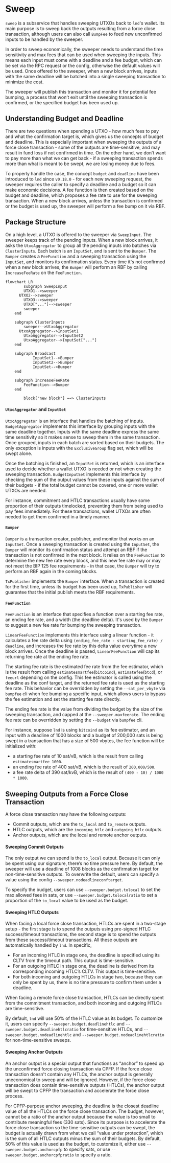 # Sweep

`sweep` is a subservice that handles sweeping UTXOs back to `lnd`'s wallet. Its
main purpose is to sweep back the outputs resulting from a force close
transaction, although users can also call `BumpFee` to feed new unconfirmed
inputs to be handled by the sweeper.

In order to sweep economically, the sweeper needs to understand the time
sensitivity and max fees that can be used when sweeping the inputs. This means
each input must come with a deadline and a fee budget, which can be set via the
RPC request or the config, otherwise the default values will be used. Once
offered to the sweeper, when a new block arrives, inputs with the same deadline
will be batched into a single sweeping transaction to minimize the cost.

The sweeper will publish this transaction and monitor it for potential fee
bumping, a process that won’t exit until the sweeping transaction is confirmed,
or the specified budget has been used up.

## Understanding Budget and Deadline

There are two questions when spending a UTXO - how much fees to pay and what
the confirmation target is, which gives us the concepts of budget and deadline.
This is especially important when sweeping the outputs of a force close
transaction - some of the outputs are time-sensitive, and may result in fund
loss if not confirmed in time. On the other hand, we don’t want to pay more
than what we can get back - if a sweeping transaction spends more than what is
meant to be swept, we are losing money due to fees.

To properly handle the case, the concept `budget` and `deadline` have been
introduced to `lnd` since `v0.18.0` - for each new sweeping request, the
sweeper requires the caller to specify a deadline and a budget so it can make
economic decisions. A fee function is then created based on the budget and
deadline, which proposes a fee rate to use for the sweeping transaction. When a
new block arrives, unless the transaction is confirmed or the budget is used
up, the sweeper will perform a fee bump on it via RBF.

## Package Structure

On a high level, a UTXO is offered to the sweeper via `SweepInput`. The sweeper
keeps track of the pending inputs. When a new block arrives, it asks the
`UtxoAggregator` to group all the pending inputs into batches via
`ClusterInputs`. Each batch is an `InputSet`, and is sent to the `Bumper`. The
`Bumper` creates a `FeeFunction` and a sweeping transaction using the
`InputSet`, and monitors its confirmation status. Every time it's not confirmed
when a new block arrives, the `Bumper` will perform an RBF by calling
`IncreaseFeeRate` on the `FeeFunction`.

```mermaid
flowchart LR
        subgraph SweepInput
        UTXO1-->sweeper
      UTXO2-->sweeper
        UTXO3-->sweeper
        UTXO["..."]-->sweeper
        sweeper
    end

    subgraph ClusterInputs
        sweeper-->UtxoAggregator
      UtxoAggregator-->InputSet1
        UtxoAggregator-->InputSet2
        UtxoAggregator-->InputSet["..."]
    end

    subgraph Broadcast
            InputSet1-->Bumper
            InputSet2-->Bumper
            InputSet-->Bumper
    end

    subgraph IncreaseFeeRate
        FeeFunction-->Bumper
    end

        block["new block"] ==> ClusterInputs
```

#### `UtxoAggregator` and `InputSet`

`UtxoAggregator` is an interface that handles the batching of inputs.
`BudgetAggregator` implements this interface by grouping inputs with the same
deadline together. Inputs with the same deadline express the same time
sensitivity so it makes sense to sweep them in the same transaction. Once
grouped, inputs in each batch are sorted based on their budgets. The only
exception is inputs with the `ExclusiveGroup` flag set, which will be swept
alone.

Once the batching is finished, an `InputSet` is returned, which is an interface
used to decide whether a wallet UTXO is needed or not when creating the
sweeping transaction. `BudgetInputSet` implements this interface by checking
the sum of the output values from these inputs against the sum of their
budgets - if the total budget cannot be covered, one or more wallet UTXOs are
needed.

For instance, commitment and HTLC transactions usually have some proportion of
their outputs timelocked, preventing them from being used to pay fees
immediately. For these transactions, wallet UTXOs are often needed to get them
confirmed in a timely manner.

#### `Bumper`

`Bumper` is a transaction creator, publisher, and monitor that works on an
`InputSet`. Once a sweeping transaction is created using the `InputSet`, the
`Bumper` will monitor its confirmation status and attempt an RBF if the
transaction is not confirmed in the next block. It relies on the `FeeFunction`
to determine the new fee rate every block, and this new fee rate may or may not
meet the BIP 125 fee requirements - in that case, the `Bumper` will try to
perform an RBF again in the coming blocks.

`TxPublisher` implements the `Bumper` interface. When a transaction is created
for the first time, unless its budget has been used up, `TxPublisher` will
guarantee that the initial publish meets the RBF requirements.

#### `FeeFunction`

`FeeFunction` is an interface that specifies a function over a starting fee
rate, an ending fee rate, and a width (the deadline delta). It's used by the
`Bumper` to suggest a new fee rate for bumping the sweeping transaction.

`LinearFeeFunction` implements this interface using a linear function - it
calculates a fee rate delta using `(ending_fee_rate - starting_fee_rate) /
deadline`, and increases the fee rate by this delta value everytime a new block
arrives. Once the deadline is passed, `LinearFeeFunction` will cap its
returning fee rate at the ending fee rate.

The starting fee rate is the estimated fee rate from the fee estimator, which
is the result from calling `estimatesmartfee`(`bitcoind`),
`estimatefee`(`btcd`), or `feeurl` depending on the config. This fee estimator
is called using the deadline as the conf target, and the returned fee rate is
used as the starting fee rate. This behavior can be overridden by setting the
`--sat_per_vbyte` via `bumpfee` cli when fee bumping a specific input, which
allows users to bypass the fee estimation and set the starting fee rate
directly.

The ending fee rate is the value from dividing the budget by the size of the
sweeping transaction, and capped at the `--sweeper.maxfeerate`. The ending fee
rate can be overridden by setting the `--budget` via `bumpfee` cli.

For instance, suppose `lnd` is using `bitcoind` as its fee estimator, and an
input with a deadline of 1000 blocks and a budget of 200,000 sats is being
swept in a transaction that has a size of 500 vbytes, the fee function will be
initialized with:

- a starting fee rate of 10 sat/vB, which is the result from calling
  `estimatesmartfee 1000`.
- an ending fee rate of 400 sat/vB, which is the result of `200,000/500`.
- a fee rate delta of 390 sat/kvB, which is the result of `(400 - 10) / 1000 *
  1000`.

## Sweeping Outputs from a Force Close Transaction

A force close transaction may have the following outputs:

- Commit outputs, which are the  `to_local` and `to_remote` outputs.
- HTLC outputs, which are the  `incoming_htlc` and `outgoing_htlc` outputs.
- Anchor outputs, which are the local and remote anchor outputs.

#### Sweeping Commit Outputs

The only output we can spend is the `to_local` output. Because it can only be
spent using our signature, there’s no time pressure here. By default, the
sweeper will use a deadline of 1008 blocks as the confirmation target for
non-time-sensitive outputs.  To overwrite the default, users can specify a
value using the config `--sweeper.nodeadlineconftarget`.

To specify the budget, users can use `--sweeper.budget.tolocal` to set the max
allowed fees in sats, or use `--sweeper.budget.tolocalratio` to set a
proportion of the `to_local` value to be used as the budget.

#### Sweeping HTLC Outputs

When facing a local force close transaction, HTLCs are spent in a two-stage
setup - the first stage is to spend the outputs using pre-signed HTLC
success/timeout transactions, the second stage is to spend the outputs from
these success/timeout transactions. All these outputs are automatically handled
by `lnd`. In specific,
- For an incoming HTLC in stage one, the deadline is specified using its CLTV
  from the timeout path. This output is time-sensitive.
- For an outgoing HTLC in stage one, the deadline is derived from its
  corresponding incoming HTLC’s CLTV. This output is time-sensitive.
- For both incoming and outgoing HTLCs in stage two, because they can only be
  spent by us, there is no time pressure to confirm them under a deadline.

When facing a remote force close transaction, HTLCs can be directly spent from
the commitment transaction, and both incoming and outgoing HTLCs are
time-sensitive.

By default, `lnd` will use 50% of the HTLC value as its budget. To customize
it, users can specify `--sweeper.budget.deadlinehtlc` and
`--sweeper.budget.deadlinehtlcratio` for time-sensitive HTLCs, and
`--sweeper.budget.nodeadlinehtlc` and `--sweeper.budget.nodeadlinehtlcratio`
for non-time-sensitive sweeps.

#### Sweeping Anchor Outputs

An anchor output is a special output that functions as “anchor” to speed up the
unconfirmed force closing transaction via CPFP. If the force close transaction
doesn't contain any HTLCs, the anchor output is generally uneconomical to sweep
and will be ignored. However, if the force close transaction does contain
time-sensitive outputs (HTLCs), the anchor output will be swept to CPFP the
transaction and accelerate the force close process.

For CPFP-purpose anchor sweeping, the deadline is the closest deadline value of
all the HTLCs on the force close transaction. The budget, however, cannot be a
ratio of the anchor output because the value is too small to contribute
meaningful fees (330 sats). Since its purpose is to accelerate the force close
transaction so the time-sensitive outputs can be swept, the budget is actually
drawn from what we call “value under protection”, which is the sum of all HTLC
outputs minus the sum of their budgets. By default, 50% of this value is used
as the budget, to customize it, either use
`--sweeper.budget.anchorcpfp` to specify sats, or use
`--sweeper.budget.anchorcpfpratio` to specify a ratio.

